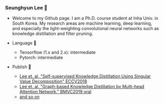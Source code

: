 ### Seunghyun Lee 👋
- Welcome to my Github page. I am a Ph.D. course student at Inha Univ. in South Korea. My research areas are machine learning, deep learning, and especially the light-weighting convolutional neural networks such as knowledge distillation and filter pruning.

- Language 🧱
  - Tensorflow (1.x and 2.x): intermediate
  - Pytorch: intermediate
  
- Publish 📜
  - [Lee et. al. "Self-supervised Knowledge Distillation Using Singular Value Decomposition" ECCV2018](https://openaccess.thecvf.com/content_ECCV_2018/html/SEUNG_HYUN_LEE_Self-supervised_Knowledge_Distillation_ECCV_2018_paper.html)
  - [Lee et. al. "Graph-based Knowledge Distillation by Multi-head Attention Network." BMVC2019 oral](https://bmvc2019.org/wp-content/uploads/papers/0821-paper.pdf)
  - [and so on](https://scholar.google.co.kr/citations?user=onGHuFsAAAAJ&hl=en)

